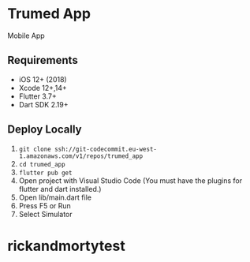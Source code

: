 # Trumed App

Mobile App

## Requirements

* iOS 12+ (2018)
* Xcode 12+,14+
* Flutter 3.7+
* Dart SDK 2.19+

## Deploy Locally

1. `git clone ssh://git-codecommit.eu-west-1.amazonaws.com/v1/repos/trumed_app`
2. `cd trumed_app`
3. `flutter pub get`
4. Open project with Visual Studio Code (You must have the plugins for flutter and dart installed.)
5. Open lib/main.dart file
6. Press F5 or Run
7. Select Simulator

# rickandmortytest
